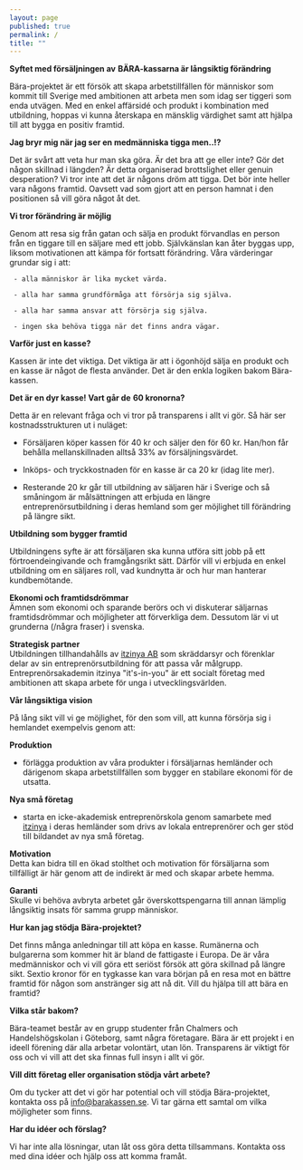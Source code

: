 ```yaml
---
layout: page
published: true
permalink: /
title: ""
---
```


**Syftet med försäljningen av** **BÄRA-kassarna är långsiktig förändring**

Bära-projektet är ett försök att skapa arbetstillfällen för människor som kommit till Sverige med ambitionen att arbeta men som idag ser tiggeri som enda utvägen. Med en enkel affärsidé och produkt i kombination med utbildning, hoppas vi kunna återskapa en mänsklig värdighet samt att hjälpa till att bygga en positiv framtid. 

**Jag bryr mig när jag ser en medmänniska tigga men..!?**

Det är svårt att veta hur man ska göra. Är det bra att ge eller inte? Gör det någon skillnad i längden? Är detta organiserad brottslighet eller genuin desperation? Vi tror inte att det är någons dröm att tigga. Det bör inte heller vara någons framtid. Oavsett vad som gjort att en person hamnat i den positionen så vill göra något åt det. 

**Vi tror förändring är möjlig**

Genom att resa sig från gatan och sälja en produkt förvandlas en person från en tiggare till en säljare med ett jobb. Självkänslan kan åter byggas upp, liksom motivationen att kämpa för fortsatt förändring. Våra värderingar grundar sig i att: 

     - alla människor är lika mycket värda.

     - alla har samma grundförmåga att försörja sig själva.

     - alla har samma ansvar att försörja sig själva.

     - ingen ska behöva tigga när det finns andra vägar.

**Varför just en kasse?**

Kassen är inte det viktiga. Det viktiga är att i ögonhöjd sälja en produkt och en kasse är något de flesta använder. Det är den enkla logiken bakom Bära-kassen.

**Det är en dyr kasse! Vart går de** **60 kronorna?**

Detta är en relevant fråga och vi tror på transparens i allt vi gör. Så här ser kostnadsstrukturen ut i nuläget: 

- Försäljaren köper kassen för 40 kr och säljer den för 60 kr. Han/hon får behålla mellanskillnaden alltså 33% av försäljningsvärdet.

- Inköps- och tryckkostnaden för en kasse är ca 20 kr (idag lite mer).

- Resterande 20 kr går till utbildning av säljaren här i Sverige och så småningom är målsättningen att erbjuda en längre entreprenörsutbildning i deras hemland som ger möjlighet till förändring på längre sikt. 

**Utbildning som bygger framtid**

Utbildningens syfte är att försäljaren ska kunna utföra sitt jobb på ett förtroendeingivande och framgångsrikt sätt. Därför vill vi erbjuda en enkel utbildning om en säljares roll, vad kundnytta är och hur man hanterar kundbemötande.
 
**Ekonomi och framtidsdrömmar**                                                 
Ämnen som ekonomi och sparande berörs och vi diskuterar säljarnas framtidsdrömmar och möjligheter att förverkliga dem. Dessutom lär vi ut grunderna (/några fraser) i svenska. 

**Strategisk partner**                                                          
Utbildningen tillhandahålls av [itzinya AB](http://www.itzinya.com) som skräddarsyr och förenklar delar av sin entreprenörsutbildning för att passa vår målgrupp. Entreprenörsakademin itzinya "it's-in-you" är ett socialt företag med ambitionen att skapa arbete för unga i utvecklingsvärlden.

**Vår långsiktiga vision**

På lång sikt vill vi ge möjlighet, för den som vill, att kunna försörja sig i hemlandet exempelvis genom att:

**Produktion**                                                                  
- förlägga produktion av våra produkter i försäljarnas hemländer och därigenom skapa arbetstillfällen som bygger en stabilare ekonomi för de utsatta.

**Nya små företag**                                                             
- starta en icke-akademisk entreprenörskola genom samarbete med [itzinya](http://www.itzinya.com) i deras hemländer som drivs av lokala entreprenörer och ger stöd till bildandet av nya små företag.

**Motivation**                                                                  
Detta kan bidra till en ökad stolthet och motivation för försäljarna som tillfälligt är här genom att de indirekt är med och skapar arbete hemma.

**Garanti**                                                                     
Skulle vi behöva avbryta arbetet går överskottspengarna till annan lämplig långsiktig insats för samma grupp människor.

**Hur kan jag stödja** **Bära-projektet?**

Det finns många anledningar till att köpa en kasse. Rumänerna och bulgarerna som kommer hit är bland de fattigaste i Europa. De är våra medmänniskor och vi vill göra ett seriöst försök att göra skillnad på längre sikt. Sextio kronor för en tygkasse kan vara början på en resa mot en bättre framtid för någon som anstränger sig att nå dit. Vill du hjälpa till att bära en framtid?

**Vilka står bakom?**

Bära-teamet består av en grupp studenter från Chalmers och Handelshögskolan i Göteborg, samt några företagare. Bära är ett projekt i en ideell förening där alla arbetar volontärt, utan lön. Transparens är viktigt för oss och vi vill att det ska finnas full insyn i allt vi gör.


**Vill ditt företag eller organisation stödja vårt arbete?**

Om du tycker att det vi gör har potential och vill stödja Bära-projektet, kontakta oss på [info@barakassen.se](mailto:info@barakassen.se). Vi tar gärna ett samtal om vilka möjligheter som finns.

**Har du idéer och förslag?**

Vi har inte alla lösningar, utan låt oss göra detta tillsammans. Kontakta oss med dina idéer och hjälp oss att komma framåt.
